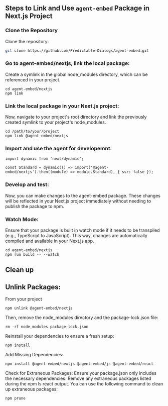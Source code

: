 ## Steps to Link and Use `agent-embed` Package in Next.js Project

### Clone the Repository

Clone the repository:
```sh
git clone https://github.com/Predictable-Dialogs/agent-embed.git

```

### Go to agent-embed/nextjs, link the local package:
Create a symlink in the global node_modules directory, which can be referenced in your project.
```
cd agent-embed/nextjs
npm link
```

### Link the local package in your Next.js project:
Now, navigate to your project's root directory and link the previously created symlink to your project's node_modules.
```
cd /path/to/your/project
npm link @agent-embed/nextjs
```


### Import and use the agent for developemnt:
```
import dynamic from 'next/dynamic';

const Standard = dynamic(() => import('@agent-embed/nextjs').then((module) => module.Standard), { ssr: false });
```


### Develop and test:
Now, you can make changes to the agent-embed package. These changes will be reflected in your Next.js project immediately without needing to publish the package to npm.


### Watch Mode: 

Ensure that your package is built in watch mode if it needs to be transpiled (e.g., TypeScript to JavaScript). This way, changes are automatically compiled and available in your Next.js app.

```
cd agent-embed/nextjs
npm run build -- --watch
```


## Clean up

## Unlink Packages:
From your project
```
npm unlink @agent-embed/nextjs

```
Then, remove the node_modules directory and the package-lock.json file:
```
rm -rf node_modules package-lock.json

```
Reinstall your dependencies to ensure a fresh setup:

```
npm install

```

Add Missing Dependencies:

```
npm install @agent-embed/nextjs @agent-embed/js @agent-embed/react

```

Check for Extraneous Packages:
Ensure your package.json only includes the necessary dependencies. Remove any extraneous packages listed during the npm ls react output. You can use the following command to clean up extraneous packages:

```
npm prune

```